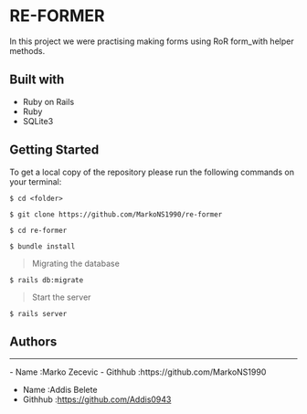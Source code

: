 # RE-FORMER

In this project we were practising making forms using RoR form_with helper methods.

## Built with

- Ruby on Rails
- Ruby
- SQLite3

## Getting Started

To get a local copy of the repository please run the following commands on your terminal:

```
$ cd <folder>
```

```
$ git clone https://github.com/MarkoNS1990/re-former
```

```
$ cd re-former
```

```
$ bundle install
```

> Migrating the database

```
$ rails db:migrate
```

> Start the server

```
$ rails server
```

## Authors

<hr>
- Name :Marko Zecevic
- Githhub :https://github.com/MarkoNS1990

- Name :Addis Belete
- Githhub :https://github.com/Addis0943
